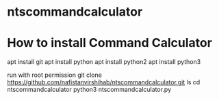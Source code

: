 # ntscommandcalculator

# How to install Command Calculator
apt install git
apt install python
apt install python2
apt install python3

run with root permission
git clone https://github.com/nafistanvirshihab/ntscommandcalculator.git
ls
cd ntscommandcalculator
python3 ntscommandcalculator.py


